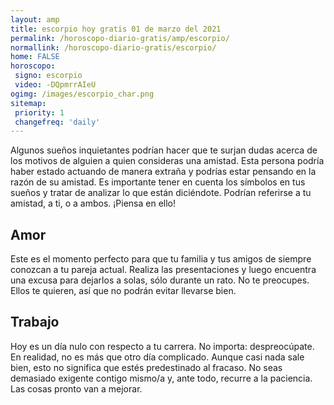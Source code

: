 ```yaml
---
layout: amp
title: escorpio hoy gratis 01 de marzo del 2021 
permalink: /horoscopo-diario-gratis/amp/escorpio/
normallink: /horoscopo-diario-gratis/escorpio/
home: FALSE
horoscopo:
 signo: escorpio
 video: -DQpmrrAIeU
ogimg: /images/escorpio_char.png
sitemap:
 priority: 1
 changefreq: 'daily'
---
```



Algunos sueños inquietantes podrían hacer que te surjan dudas acerca de los motivos de alguien a quien consideras una amistad. Esta persona podría haber estado actuando de manera extraña y podrías estar pensando en la razón de su amistad. Es importante tener en cuenta los símbolos en tus sueños y tratar de analizar lo que están diciéndote. Podrían referirse a tu amistad, a ti, o a ambos. ¡Piensa en ello!

## Amor

Este es el momento perfecto para que tu familia y tus amigos de siempre conozcan a tu pareja actual. Realiza las presentaciones y luego encuentra una excusa para dejarlos a solas, sólo durante un rato. No te preocupes. Ellos te quieren, así que no podrán evitar llevarse bien.

## Trabajo

Hoy es un día nulo con respecto a tu carrera. No importa: despreocúpate. En realidad, no es más que otro día complicado. Aunque casi nada sale bien, esto no significa que estés predestinado al fracaso. No seas demasiado exigente contigo mismo/a y, ante todo, recurre a la paciencia. Las cosas pronto van a mejorar.